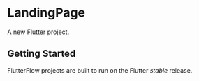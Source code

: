 # LandingPage

A new Flutter project.

## Getting Started

FlutterFlow projects are built to run on the Flutter _stable_ release.
